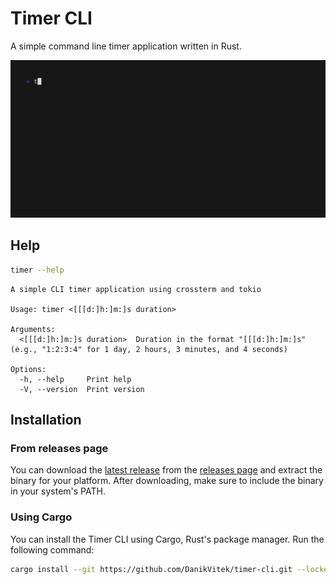 # Timer CLI

A simple command line timer application written in Rust.

![Demo GIF via VHS](assets/demo.gif)

## Help

```bash
timer --help
```

```
A simple CLI timer application using crossterm and tokio

Usage: timer <[[[d:]h:]m:]s duration>

Arguments:
  <[[[d:]h:]m:]s duration>  Duration in the format "[[[d:]h:]m:]s" (e.g., "1:2:3:4" for 1 day, 2 hours, 3 minutes, and 4 seconds)

Options:
  -h, --help     Print help
  -V, --version  Print version
```

## Installation

### From releases page

You can download the [latest release](https://github.com/DanikVitek/timer-cli/releases/latest) from the [releases page](https://github.com/DanikVitek/timer-cli/releases)
and extract the binary for your platform. After downloading, make sure to include the binary in your system's PATH.

### Using Cargo

You can install the Timer CLI using Cargo, Rust's package manager. Run the following command:

```bash
cargo install --git https://github.com/DanikVitek/timer-cli.git --locked
```
